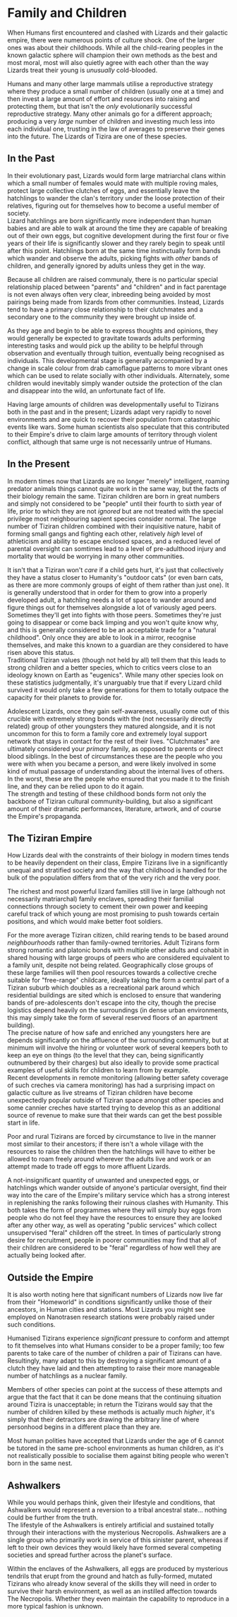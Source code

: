 # Family and Children
When Humans first encountered and clashed with Lizards and their galactic empire, there were numerous points of culture shock. One of the larger ones was about their childhoods. While all the child-rearing peoples in the known galactic sphere will champion their own methods as the best and most moral, most will also quietly agree with each other than the way Lizards treat their young is *unusually* cold-blooded.  

Humans and many other large mammals utilise a reproductive strategy where they produce a small number of children (usually one at a time) and then invest a large amount of effort and resources into raising and protecting them, but that isn't the *only* evolutionarily successful reproductive strategy. Many other animals go for a different approach; producing a very *large* number of children and investing much less into each individual one, trusting in the law of averages to preserve their genes into the future. The Lizards of Tizira are one of these species.  

## In the Past

In their evolutionary past, Lizards would form large matriarchal clans within which a small number of females would mate with multiple roving males, protect large collective clutches of eggs, and essentially leave the hatchlings to wander the clan's territory under the loose protection of their relatives, figuring out for themselves how to become a useful member of society.  
Lizard hatchlings are born significantly more independent than human babies and are able to walk at around the time they are capable of breaking out of their own eggs, but cognitive development during the first four or five years of their life is significantly slower and they rarely begin to speak until after this point. Hatchlings born at the same time instinctually form bands which wander and observe the adults, picking fights with *other* bands of children, and generally ignored by adults unless they get in the way.  

Because all children are raised communaly, there is no particular special relationship placed between "parents" and "children" and in fact parentage is not even always often very clear, inbreeding being avoided by most pairings being made from lizards from other communities. Instead, Lizards tend to have a primary close relationship to their clutchmates and a secondary one to the community they were brought up inside of.

As they age and begin to be able to express thoughts and opinions, they would generally be expected to gravitate towards adults performing interesting tasks and would pick up the ability to be helpful through observation and eventually through tuition, eventually being recognised as individuals. This developmental stage is generally accompanied by a change in scale colour from drab camoflague patterns to more vibrant ones which can be used to relate socially with other individuals.
Alternately, some children would inevitably simply wander outside the protection of the clan and disappear into the wild, an unfortunate fact of life.

Having large amounts of children was developmentally useful to Tizirans both in the past and in the present; Lizards adapt very rapidly to novel environments and are quick to recover their population from catastrophic events like wars. Some human scientists also speculate that this contributed to their Empire's drive to claim large amounts of territory through violent conflict, although that same urge is not necessarily untrue of Humans.

## In the Present

In modern times now that Lizards are no longer "merely" intelligent, roaming predator animals things cannot quite work in the same way, but the facts of their biology remain the same. Tiziran children are born in great numbers and simply not considered to be "people" until their fourth to sixth year of life, prior to which they are not _ignored_ but are not treated with the special privilege most neighbouring sapient species consider normal. The large number of Tiziran children combined with their inquisitive nature, habit of forming small gangs and fighting each other, relatively _high_ level of athleticism and ability to escape enclosed spaces, and a reduced level of parental oversight can somtimes lead to a level of pre-adulthood injury and mortality that would be worrying in many other communities.  

It isn't that a Tiziran won't _care_ if a child gets hurt, it's just that collectively they have a status closer to Humanity's "outdoor cats" (or even barn cats, as there are more commonly groups of eight of them rather than just one). It is generally understood that in order for them to grow into a properly developed adult, a hatchling needs a lot of space to wander around and figure things out for themselves alongside a lot of variously aged peers. Sometimes they'll get into fights with those peers. Sometimes they're just going to disappear or come back limping and you won't quite know why, and this is generally considered to be an acceptable trade for a "natural childhood". Only once they are able to look in a mirror, recognise themselves, and make this known to a guardian are they considered to have risen above this status.   
Traditional Tiziran values (though not held by all) tell them that this leads to strong children and a better species, which to critics veers close to an ideology known on Earth as "eugenics". While many other species look on these statistics judgmentally, it's unarguably true that if every Lizard child survived it would only take a few generations for them to totally outpace the capacity for their planets to provide for.  

Adolescent Lizards, once they gain self-awareness, usually come out of this crucible with extremely strong bonds with the (not necessarily directly related) group of other youngsters they matured alongside, and it is not uncommon for this to form a family core and extremely loyal support network that stays in contact for the rest of their lives. "Clutchmates" are ultimately considered your _primary_ family, as opposed to parents or direct blood siblings. In the best of circumstances these are the people who you were with when you became a person, and were likely involved in some kind of mutual passage of understanding about the internal lives of others. In the worst, these are the people who ensured that you made it to the finish line, and they can be relied upon to do it again.  
The strength and testing of these childhood bonds form not only the backbone of Tiziran cultural community-building, but also a significant amount of their dramatic performances, literature, artwork, and of course the Empire's propaganda. 

## The Tiziran Empire

How Lizards deal with the constraints of their biology in modern times tends to be heavily dependent on their class, Empire Tizirans live in a significantly unequal and stratified society and the way that childhood is handled for the bulk of the population differs from that of the very rich and the very poor.  

The richest and most powerful lizard families still live in large (although not necessarily matriarchal) family enclaves, spreading their familial connections through society to cement their own power and keeping careful track of which young are most promising to push towards certain positions, and which would make better foot soldiers.  

For the more average Tiziran citizen, child rearing tends to be based around *neighbourhoods* rather than family-owned territories. Adult Tizirans form strong romantic and platonic bonds with multiple other adults and cohabit in shared housing with large groups of peers who are considered equivalent to a family unit, despite not being related. Geographically close groups of these large families will then pool resources towards a collective creche suitable for "free-range" childcare, ideally taking the form a central part of a Tiziran suburb which doubles as a recreational park around which residential buildings are sited which is enclosed to ensure that wandering bands of pre-adolescents don't escape into the city, though the precise logistics depend heavily on the surroundings (in dense urban environments, this may simply take the form of several reserved floors of an apartment building).  
The precise nature of how safe and enriched any youngsters here are depends significantly on the affluence of the surrounding community, but at minimum will involve the hiring or volunteer work of several keepers both to keep an eye on things (to the level that they can, being significantly outnumbered by their charges) but also ideally to provide some practical examples of useful skills for chlidren to learn from by example.  
Recent developments in remote monitoring (allowing better safety coverage of such creches via camera monitoring) has had a surprising impact on galactic culture as live streams of Tiziran children have become unexpectedly popular outside of Tiziran space amongst other species and some cannier creches have started trying to develop this as an additional source of revenue to make sure that their wards can get the best possible start in life.

Poor and rural Tizirans are forced by circumstance to live in the manner most similar to their ancestors; if there isn't a whole village with the resources to raise the children then the hatchlings will have to either be allowed to roam freely around wherever the adults live and work or an attempt made to trade off eggs to more affluent Lizards.  

A not-insignificant quantity of unwanted and unexpected eggs, or hatchlings which wander outside of anyone's particular oversight, find their way into the care of the Empire's military service which has a strong interest in replenishing the ranks following their ruinous clashes with Humanity. This both takes the form of programmes where they will simply buy eggs from people who do not feel they have the resources to ensure they are looked after any other way, as well as operating "public services" which collect unsupervised "feral" children off the street. In times of particularly strong desire for recruitment, people in poorer communities may find that all of their children are considered to be "feral" regardless of how well they are actually being looked after. 

## Outside the Empire

It is also worth noting here that significant numbers of Lizards now live far from their "Homeworld" in conditions significantly unlike those of their ancestors, in Human cities and stations. Most Lizards you might see employed on Nanotrasen research stations were probably raised under such conditions.  

Humanised Tizirans experience *significant* pressure to conform and attempt to fit themselves into what Humans consider to be a proper family; too few parents to take care of the number of children a pair of Tizirans can have. Resultingly, many adapt to this by destroying a significant amount of a clutch they have laid and then attempting to raise their more manageable number of hatchlings as a nuclear family.  

Members of other species can point at the success of these attempts and argue that the fact that it can be done means that the continuing situation around Tizira is unacceptable; in return the Tizirans would say that the number of children killed by these methods is actually much *higher*, it's simply that their detractors are drawing the arbitrary line of where personhood begins in a different place than they are.

Most human polities have accepted that Lizards under the age of 6 cannot be tutored in the same pre-school environments as human children, as it's not realistically possible to socialise them against biting people who weren't born in the same nest.

## Ashwalkers

While you would perhaps think, given their lifestyle and conditions, that Ashwalkers would represent a reversion to a tribal ancestral state... nothing could be further from the truth.  
The lifestyle of the Ashwalkers is entirely artificial and sustained totally through their interactions with the mysterious Necropolis. Ashwalkers are a single group who primarily work in service of this sinister parent, whereas if left to their own devices they would likely have formed several competing societies and spread further across the planet's surface.  

Within the enclaves of the Ashwalkers, all eggs are produced by mysterious tendrils that erupt from the ground and hatch as fully-formed, mutated Tizirans who already know several of the skills they will need in order to survive their harsh environment, as well as an instilled affection towards The Necropolis. Whether they even maintain the capability to reproduce in a more typical fashion is unknown. 
